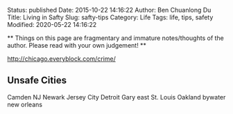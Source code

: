 Status: published
Date: 2015-10-22 14:16:22
Author: Ben Chuanlong Du
Title: Living in Safty
Slug: safty-tips
Category: Life
Tags: life, tips, safety
Modified: 2020-05-22 14:16:22

**
Things on this page are
fragmentary and immature notes/thoughts of the author.
Please read with your own judgement!
**

http://chicago.everyblock.com/crime/

## Unsafe Cities

Camden
NJ Newark
Jersey City
Detroit
Gary
east St. Louis
Oakland
bywater new orleans
